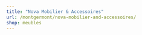 ```yaml
---
title: "Nova Mobilier & Accessoires"
url: /montgermont/nova-mobilier-and-accessoires/
shop: meubles
---
```

